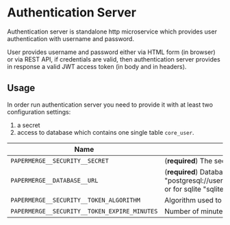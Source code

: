 # Authentication Server

Authentication server is standalone http microservice which provides user
authentication with username and password.

User provides username and password either via HTML form (in browser) or via
REST API, if credentials are valid, then authentication
server provides in response a valid JWT access token (in body and in
headers).


## Usage

In order run authentication server you need to provide it with at least two configuration settings:
1. a secret
2. access to database which contains one single table `core_user`.


| Name | Description | Default |
| --- | --- | --- |
| `PAPERMERGE__SECURITY__SECRET` | (**required**) The secret string | |
| `PAPERMERGE__DATABASE__URL` | (**required**) Database connection URL e.g.  "postgresql://user:password@postgresserver/db" or for sqlite "sqlite:///./sql_app.db"| |
| `PAPERMERGE__SECURITY__TOKEN_ALGORITHM` | Algorithm used to sign the token | HS256 |
| `PAPERMERGE__SECURITY__TOKEN_EXPIRE_MINUTES` | Number of minutes the token is valid | 360 |
